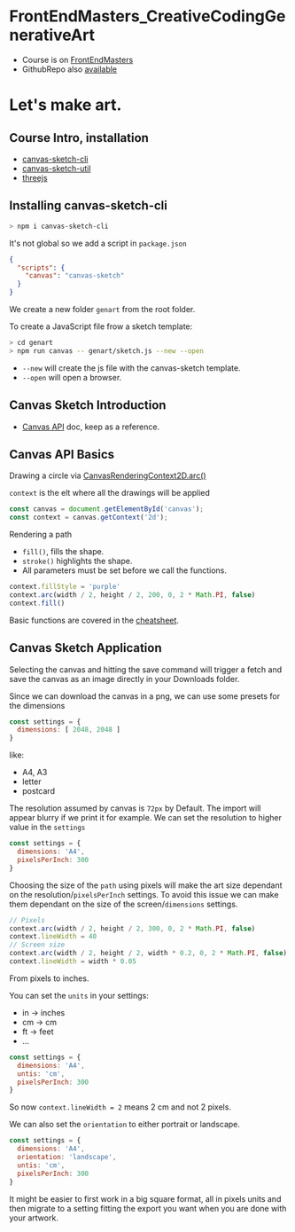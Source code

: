 # FrontEndMasters_CreativeCodingGenerativeArt

  * Course is on [FrontEndMasters](https://frontendmasters.com/courses/canvas-webgl)
  * GithubRepo also [available](https://github.com/mattdesl/workshop-generative-art)

# Let's make art.

## Course Intro, installation

  * [canvas-sketch-cli](https://github.com/mattdesl/canvas-sketch)
  * [canvas-sketch-util](https://github.com/mattdesl/canvas-sketch-util/)
  * [threejs](https://github.com/mrdoob/three.js)

## Installing canvas-sketch-cli

```sh
> npm i canvas-sketch-cli
```

It's not global so we add a script in `package.json`

```json
{
  "scripts": {
    "canvas": "canvas-sketch"
  }
}
```

We create a new folder `genart` from the root folder.

To create a JavaScript file frow a sketch template:
```sh
> cd genart
> npm run canvas -- genart/sketch.js --new --open
```

  - `--new` will create the js file with the canvas-sketch template.
  - `--open` will open a browser.

## Canvas Sketch Introduction

  * [Canvas API](https://developer.mozilla.org/en-US/docs/Web/API/Canvas_API) doc, keep as a reference.

## Canvas API Basics

Drawing a circle via [CanvasRenderingContext2D.arc()](https://developer.mozilla.org/en-US/docs/Web/API/CanvasRenderingContext2D/arc)

`context` is the elt where all the drawings will be applied
```js
const canvas = document.getElementById('canvas');
const context = canvas.getContext('2d');
```


Rendering a path

  * `fill()`, fills the shape.
  * `stroke()` highlights the shape. 
  * All parameters must be set before we call the functions.


```js
context.fillStyle = 'purple'
context.arc(width / 2, height / 2, 200, 0, 2 * Math.PI, false)
context.fill()
```

Basic functions are covered in the [cheatsheet](https://github.com/mattdesl/workshop-generative-art/blob/master/docs/cheat-sheet.md).

## Canvas Sketch Application

Selecting the canvas and hitting the save command will trigger a fetch and save the canvas as an image directly in your Downloads folder.

Since we can download the canvas in a png, we can use some presets for the dimensions
```js
const settings = {
  dimensions: [ 2048, 2048 ]
}
```
like:

  * A4, A3
  * letter
  * postcard

The resolution assumed by canvas is `72px` by Default. The import will appear blurry if we print it for example.
We can set the resolution to higher value in the `settings`
```js
const settings = {
  dimensions: 'A4',
  pixelsPerInch: 300
}
```
Choosing the size of the `path` using pixels will make the art size dependant on the resolution/`pixelsPerInch` settings. To avoid this issue we can make them dependant on the size of the screen/`dimensions` settings.
```js
// Pixels
context.arc(width / 2, height / 2, 300, 0, 2 * Math.PI, false)
context.lineWidth = 40
// Screen size
context.arc(width / 2, height / 2, width * 0.2, 0, 2 * Math.PI, false)
context.lineWidth = width * 0.05
```

From pixels to inches.

You can set the `units` in your settings:

  * in -> inches
  * cm -> cm
  * ft -> feet
  * ...

```js
const settings = {
  dimensions: 'A4',
  untis: 'cm',
  pixelsPerInch: 300
}
```
So now `context.lineWidth = 2` means 2 cm and not 2 pixels.

We can also set the `orientation` to either portrait or landscape.
```js
const settings = {
  dimensions: 'A4',
  orientation: 'landscape',
  untis: 'cm',
  pixelsPerInch: 300
}
```

It might be easier to first work in a big square format, all in pixels units and then migrate to a setting fitting the export you want when you are done with your artwork.
